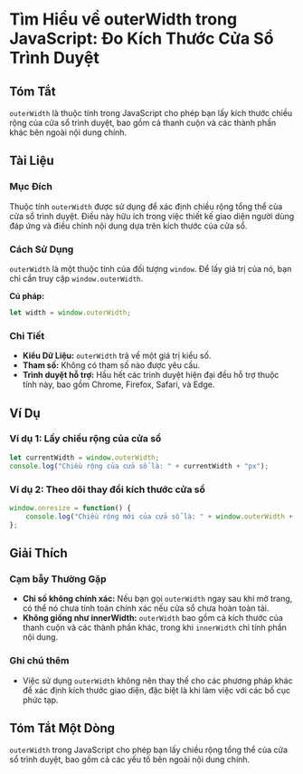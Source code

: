 <!--
Meta Description: # Tìm Hiểu về outerWidth trong JavaScript: Đo Kích Thước Cửa Sổ Trình Duyệt ## Tóm Tắt `outerWidth` là thuộc tính trong JavaScript cho phép bạn lấy kí...
Meta Keywords: outerwidth, cửa, của, javascript, kích
-->

# Tìm Hiểu về outerWidth trong JavaScript: Đo Kích Thước Cửa Sổ Trình Duyệt

## Tóm Tắt
`outerWidth` là thuộc tính trong JavaScript cho phép bạn lấy kích thước chiều rộng của cửa sổ trình duyệt, bao gồm cả thanh cuộn và các thành phần khác bên ngoài nội dung chính.

## Tài Liệu
### Mục Đích
Thuộc tính `outerWidth` được sử dụng để xác định chiều rộng tổng thể của cửa sổ trình duyệt. Điều này hữu ích trong việc thiết kế giao diện người dùng đáp ứng và điều chỉnh nội dung dựa trên kích thước của cửa sổ.

### Cách Sử Dụng
`outerWidth` là một thuộc tính của đối tượng `window`. Để lấy giá trị của nó, bạn chỉ cần truy cập `window.outerWidth`.

**Cú pháp:**
```javascript
let width = window.outerWidth;
```

### Chi Tiết
- **Kiểu Dữ Liệu:** `outerWidth` trả về một giá trị kiểu số.
- **Tham số:** Không có tham số nào được yêu cầu.
- **Trình duyệt hỗ trợ:** Hầu hết các trình duyệt hiện đại đều hỗ trợ thuộc tính này, bao gồm Chrome, Firefox, Safari, và Edge.

## Ví Dụ
### Ví dụ 1: Lấy chiều rộng của cửa sổ
```javascript
let currentWidth = window.outerWidth;
console.log("Chiều rộng của cửa sổ là: " + currentWidth + "px");
```

### Ví dụ 2: Theo dõi thay đổi kích thước cửa sổ
```javascript
window.onresize = function() {
    console.log("Chiều rộng mới của cửa sổ là: " + window.outerWidth + "px");
};
```

## Giải Thích
### Cạm bẫy Thường Gặp
- **Chỉ số không chính xác:** Nếu bạn gọi `outerWidth` ngay sau khi mở trang, có thể nó chưa tính toán chính xác nếu cửa sổ chưa hoàn toàn tải.
- **Không giống như innerWidth:** `outerWidth` bao gồm cả kích thước của thanh cuộn và các thành phần khác, trong khi `innerWidth` chỉ tính phần nội dung.

### Ghi chú thêm
- Việc sử dụng `outerWidth` không nên thay thế cho các phương pháp khác để xác định kích thước giao diện, đặc biệt là khi làm việc với các bố cục phức tạp.

## Tóm Tắt Một Dòng
`outerWidth` trong JavaScript cho phép bạn lấy chiều rộng tổng thể của cửa sổ trình duyệt, bao gồm cả các yếu tố bên ngoài nội dung chính.